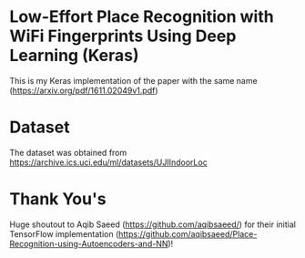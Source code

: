 # Low-Effort Place Recognition with WiFi Fingerprints Using Deep Learning (Keras)

This is my Keras implementation of the paper with the same name (https://arxiv.org/pdf/1611.02049v1.pdf)

<h1>Dataset</h1>

The dataset was obtained from https://archive.ics.uci.edu/ml/datasets/UJIIndoorLoc

<h1>Thank You's</h1>

Huge shoutout to Aqib Saeed (https://github.com/aqibsaeed/) for their initial TensorFlow implementation (https://github.com/aqibsaeed/Place-Recognition-using-Autoencoders-and-NN)!
